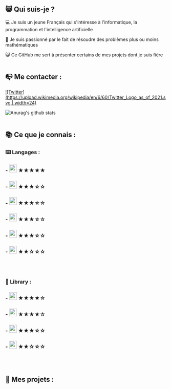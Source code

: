 
## 😸 Qui suis-je ?

💻 Je suis un jeune Français qui s'intéresse à l'informatique, la programmation et l'intelligence artificielle 

🔎 Je suis passionné par le fait de résoudre des problèmes plus ou moins mathématiques 

😺 Ce GitHub me sert à présenter certains de mes projets dont je suis fière 
<br><br>

## 📭 Me contacter :

[![Twitter](https://upload.wikimedia.org/wikipedia/en/6/60/Twitter_Logo_as_of_2021.svg | width=24)](https://twitter.com/Chlouis_py)

![Anurag's github stats](https://github-readme-stats.vercel.app/api?username=chlouispy&hide=issues&show_icons=true)
<br><br>

## 📚 Ce que je connais :

### ⌨️ Langages :

 ### - <img src="https://upload.wikimedia.org/wikipedia/commons/c/c3/Python-logo-notext.svg" width=24px> ★★★★★
 ### - <img src="https://upload.wikimedia.org/wikipedia/commons/thumb/9/99/Unofficial_JavaScript_logo_2.svg/1024px-Unofficial_JavaScript_logo_2.svg.png" width=24px> ★★★☆☆
 ### - <img src="https://grafikart.fr/uploads/icons/golang.svg" height=24px> ★★★☆☆
 ### - <img src="https://www.britefish.net/wp-content/uploads/2019/07/logo-c-1.png" height=24px> ★★★☆☆
 ### - <img src="https://upload.wikimedia.org/wikipedia/commons/6/61/HTML5_logo_and_wordmark.svg" height=24px> ★★★☆☆
 ### - <img src="https://upload.wikimedia.org/wikipedia/commons/d/d5/CSS3_logo_and_wordmark.svg" height=24px> ★★☆☆☆
<br><br>

### 📖 Library :

 ### - <img src="https://upload.wikimedia.org/wikipedia/commons/a/ae/Keras_logo.svg" height=24px> ★★★★☆
 ### - <img src="https://user-images.githubusercontent.com/50221806/86498201-a8bd8680-bd39-11ea-9d08-66b610a8dc01.png" height=24px> ★★★★☆
 ### - <img src="https://upload.wikimedia.org/wikipedia/commons/2/2d/Tensorflow_logo.svg" height=24px> ★★★☆☆
 ### - <img src="https://pytorch.org/assets/images/pytorch-logo.png" height=24px> ★★☆☆☆
<br><br>

## 📂 Mes projets :
